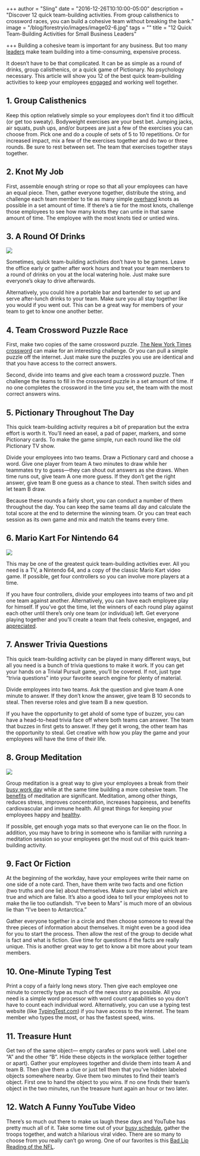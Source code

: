 +++
author = "Sling"
date = "2016-12-26T10:10:00-05:00"
description = "Discover 12 quick team-building activities. From group calisthenics to crossword races, you can build a cohesive team without breaking the bank."
image = "/blog/forestryio/images/image02-6.jpg"
tags = ""
title = "12 Quick Team-Building Activities for Small Business Leaders"

+++
Building a cohesive team is important for any business. But too many [leaders](https://getsling.com/blog/post/effective-leaders/) make team building into a time-consuming, expensive process.

It doesn’t have to be that complicated. It can be as simple as a round of drinks, group calisthenics, or a quick game of Pictionary. No psychology necessary. This article will show you 12 of the best quick team-building activities to keep your employees [engaged](https://getsling.com/blog/post/employee-engagement-ideas/) and working well together.

## 1\. Group Calisthenics

Keep this option relatively simple so your employees don’t find it too difficult (or get too sweaty). Bodyweight exercises are your best bet. Jumping jacks, air squats, push ups, and/or burpees are just a few of the exercises you can choose from. Pick one and do a couple of sets of 5 to 10 repetitions. Or for increased impact, mix a few of the exercises together and do two or three rounds. Be sure to rest between set. The team that exercises together stays together.

## 2\. Knot My Job

First, assemble enough string or rope so that all your employees can have an equal piece. Then, gather everyone together, distribute the string, and challenge each team member to tie as many simple [overhand](http://www.animatedknots.com/indexbasics.php#ScrollPoint) knots as possible in a set amount of time. If there’s a tie for the most knots, challenge those employees to see how many knots they can untie in that same amount of time. The employee with the most knots tied or untied wins.

## 3\. A Round Of Drinks

![](/blog/forestryio/images/image03-4.jpg)

Sometimes, quick team-building activities don’t have to be games. Leave the office early or gather after work hours and treat your team members to a round of drinks on you at the local watering hole. Just make sure everyone’s okay to drive afterwards.

Alternatively, you could hire a portable bar and bartender to set up and serve after-lunch drinks to your team. Make sure you all stay together like you would if you went out. This can be a great way for members of your team to get to know one another better.

## 4\. Team Crossword Puzzle Race

First, make two copies of the same crossword puzzle. [The New York Times crossword](http://www.nytimes.com/crosswords/index.html?page=home&_r=0) can make for an interesting challenge. Or you can pull a simple puzzle off the internet. Just make sure the puzzles you use are identical and that you have access to the correct answers.

Second, divide into teams and give each team a crossword puzzle. Then challenge the teams to fill in the crossword puzzle in a set amount of time. If no one completes the crossword in the time you set, the team with the most correct answers wins.

## 5\. Pictionary Throughout The Day

This quick team-building activity requires a bit of preparation but the extra effort is worth it. You’ll need an easel, a pad of paper, markers, and some Pictionary cards. To make the game simple, run each round like the old Pictionary TV show.

Divide your employees into two teams. Draw a Pictionary card and choose a word. Give one player from team A two minutes to draw while her teammates try to guess—they can shout out answers as she draws. When time runs out, give team A one more guess. If they don’t get the right answer, give team B one guess as a chance to steal. Then switch sides and let team B draw.

Because these rounds a fairly short, you can conduct a number of them throughout the day. You can keep the same teams all day and calculate the total score at the end to determine the winning team. Or you can treat each session as its own game and mix and match the teams every time.

## 6\. Mario Kart For Nintendo 64

![](/blog/forestryio/images/image00-3.png)

This may be one of the greatest quick team-building activities ever. All you need is a TV, a Nintendo 64, and a copy of the classic Mario Kart video game. If possible, get four controllers so you can involve more players at a time.

If you have four controllers, divide your employees into teams of two and pit one team against another. Alternatively, you can have each employee play for himself. If you’ve got the time, let the winners of each round play against each other until there’s only one team (or individual) left. Get everyone playing together and you’ll create a team that feels cohesive, engaged, and [appreciated](https://getsling.com/blog/post/employee-appreciation/).

## 7\. Answer Trivia Questions

This quick team-building activity can be played in many different ways, but all you need is a bunch of trivia questions to make it work. If you can get your hands on a Trivial Pursuit game, you’ll be covered. If not, just type “trivia questions” into your favorite search engine for plenty of material.

Divide employees into two teams. Ask the question and give team A one minute to answer. If they don’t know the answer, give team B 10 seconds to steal. Then reverse roles and give team B a new question.

If you have the opportunity to get ahold of some type of buzzer, you can have a head-to-head trivia face off where both teams can answer. The team that buzzes in first gets to answer. If they get it wrong, the other team has the opportunity to steal. Get creative with how you play the game and your employees will have the time of their life.

## 8\. Group Meditation

![](/blog/forestryio/images/image01-4.jpg)

Group meditation is a great way to give your employees a break from their [busy work day](https://getsling.com/blog/post/work-schedule-app/) while at the same time building a more cohesive team. The [benefits](http://www.huffingtonpost.com/2014/09/19/meditation-benefits_n_5842870.html) of meditation are significant. Meditation, among other things, reduces stress, improves concentration, increases happiness, and benefits cardiovascular and immune health. All great things for keeping your employees happy and [healthy](http://muscles.zone/15-rules-live-optimal-health/).

If possible, get enough yoga mats so that everyone can lie on the floor. In addition, you may have to bring in someone who is familiar with running a meditation session so your employees get the most out of this quick team-building activity.

## 9\. Fact Or Fiction

At the beginning of the workday, have your employees write their name on one side of a note card. Then, have them write two facts and one fiction (two truths and one lie) about themselves. Make sure they label which are true and which are false. It’s also a good idea to tell your employees not to make the lie too outlandish. “I’ve been to Mars” is much more of an obvious lie than “I’ve been to Antarctica.”

Gather everyone together in a circle and then choose someone to reveal the three pieces of information about themselves. It might even be a good idea for you to start the process. Then allow the rest of the group to decide what is fact and what is fiction. Give time for questions if the facts are really unique. This is another great way to get to know a bit more about your team members.

## 10\. One-Minute Typing Test

Print a copy of a fairly long news story. Then give each employee one minute to correctly type as much of the news story as possible. All you need is a simple word processor with word count capabilities so you don’t have to count each individual word. Alternatively, you can use a typing test website (like [TypingTest.com](http://www.typingtest.com/)) if you have access to the internet. The team member who types the most, or has the fastest speed, wins.

## 11\. Treasure Hunt

Get two of the same object— empty carafes or pans work well. Label one “A” and the other “B”. Hide these objects in the workplace (either together or apart). Gather your employees together and divide them into team A and team B. Then give them a clue or just tell them that you’ve hidden labeled objects somewhere nearby. Give them two minutes to find their team’s object. First one to hand the object to you wins. If no one finds their team’s object in the two minutes, run the treasure hunt again an hour or two later.

## 12\. Watch A Funny YouTube Video

There’s so much out there to make us laugh these days and YouTube has pretty much all of it. Take some time out of your [busy schedule](https://getsling.com/blog/post/schedule-my-employees/), gather the troops together, and watch a hilarious viral video. There are so many to choose from you really can’t go wrong. One of our favorites is this [Bad Lip Reading of the NFL](https://www.youtube.com/watch?v=W-kGosnzvjU&feature=player_embedded).